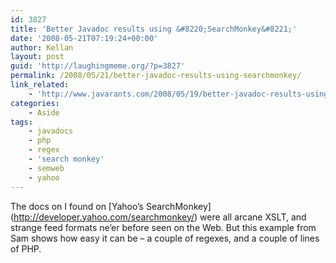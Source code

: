 ```yaml
---
id: 3827
title: 'Better Javadoc results using &#8220;SearchMonkey&#8221;'
date: '2008-05-21T07:19:24+00:00'
author: Kellan
layout: post
guid: 'http://laughingmeme.org/?p=3827'
permalink: /2008/05/21/better-javadoc-results-using-searchmonkey/
link_related:
    - 'http://www.javarants.com/2008/05/19/better-javadoc-results-using-searchmonkey/'
categories:
    - Aside
tags:
    - javadocs
    - php
    - regex
    - 'search monkey'
    - semweb
    - yahoo
---
```


The docs on I found on \[Yahoo’s SearchMonkey\](http://developer.yahoo.com/searchmonkey/) were all arcane XSLT, and strange feed formats ne’er before seen on the Web. But this example from Sam shows how easy it can be – a couple of regexes, and a couple of lines of PHP.